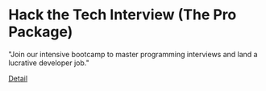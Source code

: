 # Hack the Tech Interview (The Pro Package)

"Join our intensive bootcamp to master programming interviews and land a lucrative developer job." 

[Detail](https://eduitfree.com/gJ0H)